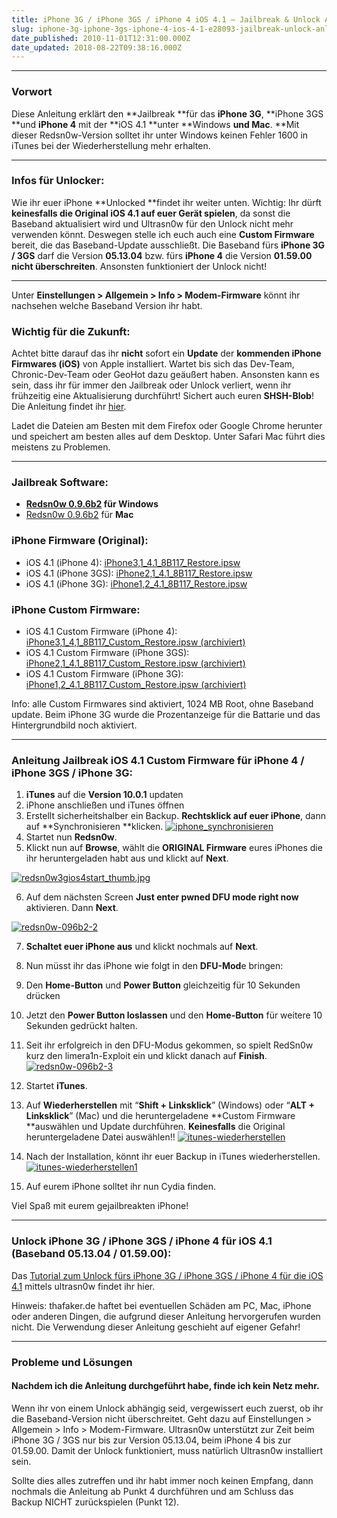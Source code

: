 ```yaml
---
title: iPhone 3G / iPhone 3GS / iPhone 4 iOS 4.1 – Jailbreak & Unlock Anleitung (Windows) – Custom Firmware – Redsn0w
slug: iphone-3g-iphone-3gs-iphone-4-ios-4-1-e28093-jailbreak-unlock-anleitung-windows-e28093-custom-firmware-e28093-redsn0w-2
date_published: 2010-11-01T12:31:00.000Z
date_updated: 2018-08-22T09:38:16.000Z
---
```


---

### Vorwort

Diese Anleitung erklärt den **Jailbreak **für das **iPhone 3G**, **iPhone 3GS **und **iPhone 4** mit der **iOS 4.1 **unter **Windows **und **Mac****. **Mit dieser Redsn0w-Version solltet ihr unter Windows keinen Fehler 1600 in iTunes bei der Wiederherstellung mehr erhalten.

---

### **Infos für Unlocker:**
Wie ihr euer iPhone **Unlocked **findet ihr weiter unten.
Wichtig: Ihr dürft **keinesfalls die Original iOS 4.1 auf euer Gerät spielen**, da sonst die Baseband aktualisiert wird und Ultrasn0w für den Unlock nicht mehr verwenden könnt. Deswegen stelle ich euch auch eine **Custom Firmware** bereit, die das Baseband-Update ausschließt. Die Baseband fürs **iPhone 3G / 3GS** darf die Version **05.13.04** bzw. fürs **iPhone 4** die Version **01.59.00 nicht überschreiten**. Ansonsten funktioniert der Unlock nicht!

---

Unter **Einstellungen > Allgemein > Info > Modem-Firmware** könnt ihr nachsehen welche Baseband Version ihr habt.

### Wichtig für die Zukunft:

Achtet bitte darauf das ihr **nicht** sofort ein **Update** der **kommenden iPhone Firmwares (iOS)** von Apple installiert. Wartet bis sich das Dev-Team, Chronic-Dev-Team oder GeoHot dazu geäußert haben. Ansonsten kann es sein, dass ihr für immer den Jailbreak oder Unlock verliert, wenn ihr frühzeitig eine Aktualisierung durchführt! Sichert auch euren **SHSH-Blob**! Die Anleitung findet ihr [hier](__GHOST_URL__/tiny-umbrella-shsh-sichern-und-wiederherstellen/).

Ladet die Dateien am Besten mit dem Firefox oder Google Chrome herunter und speichert am besten alles auf dem Desktop. Unter Safari Mac führt dies meistens zu Problemen.

---

### Jailbreak Software:

- **[Redsn0w 0.9.6b2](http://rapidshare.com/files/432809230/redsn0w_win_0.9.6b2.zip) für **Windows****
- [Redsn0w 0.9.6b2](http://rapidshare.com/files/432809643/redsn0w_mac_0.9.6b2.zip) für **Mac**

### iPhone Firmware (Original):

- iOS 4.1 (iPhone 4): [iPhone3,1_4.1_8B117_Restore.ipsw](http://appldnld.apple.com/iPhone4/061-7939.20100908.Lcyg3/iPhone3,1_4.1_8B117_Restore.ipsw)
- iOS 4.1 (iPhone 3GS): [iPhone2,1_4.1_8B117_Restore.ipsw](http://appldnld.apple.com/iPhone4/061-7938.20100908.F3rCk/iPhone2,1_4.1_8B117_Restore.ipsw)
- iOS 4.1 (iPhone 3G): [iPhone1,2_4.1_8B117_Restore.ipsw](http://appldnld.apple.com/iPhone4/061-7932.20100908.3fgt5/iPhone1,2_4.1_8B117_Restore.ipsw)

### iPhone Custom Firmware:

- iOS 4.1 Custom Firmware (iPhone 4): [iPhone3,1_4,1_8B117_Custom_Restore.ipsw (archiviert)](http://web.archive.org/web/20101106033927/http://rapidshare.com:80/files/428524573/iPhone3_1_4_1_8B117_Custom_Restore.ipsw)
- iOS 4.1 Custom Firmware (iPhone 3GS): [iPhone2,1_4.1_8B117_Custom_Restore.ipsw (archiviert)](http://web.archive.org/web/20101106014905/http://rapidshare.com:80/files/428512702/iPhone2_1_4.1_8B117_Custom_Restore.ipsw)
- iOS 4.1 Custom Firmware (iPhone 3G): [iPhone1,2_4.1_8B117_Custom_Restore.ipsw (archiviert)](http://web.archive.org/web/20101105114314/http://rapidshare.com:80/files/426404424/iPhone1_2_4.1_8B117_Custom_Restore.ipsw)

Info: alle Custom Firmwares sind aktiviert, 1024 MB Root, ohne Baseband update.
Beim iPhone 3G wurde die Prozentanzeige für die Battarie und das Hintergrundbild noch aktiviert.

---

### Anleitung Jailbreak iOS 4.1 Custom Firmware für iPhone 4 / iPhone 3GS / iPhone 3G:

1. **iTunes** auf die **Version 10.0.1** updaten
2. iPhone anschließen und iTunes öffnen
3. Erstellt sicherheitshalber ein Backup. **Rechtsklick auf euer iPhone**, dann auf **Synchronisieren **klicken.
[![iphone_synchronisieren](//picdump.thafaker.de/2011/08/iphone_synchronisieren.png)](http://picdump.thafaker.de/2011/08/iphone_synchronisieren.png)
4. Startet nun **Redsn0w**.
5. Klickt nun auf **Browse**, wählt die **ORIGINAL Firmware** eures iPhones die ihr heruntergeladen habt aus und klickt auf **Next**.

[![redsn0w3gios4start_thumb.jpg](//picdump.thafaker.de/2010/09/redsn0w3gios4start_thumb.jpg)](http://picdump.thafaker.de/2010/09/redsn0w3gios4start_thumb.jpg)

6. Auf dem nächsten Screen **Just enter pwned DFU mode right now** aktivieren. Dann **Next**.

[![redsn0w-096b2-2](//picdump.thafaker.de/2011/08/redsn0w-096b2-2.jpg)](http://picdump.thafaker.de/2011/08/redsn0w-096b2-2.jpg)

7. **Schaltet euer iPhone aus** und klickt nochmals auf **Next**.

8. Nun müsst ihr das iPhone wie folgt in den **DFU-Mod**e bringen:

1. Den **Home-Button** und **Power Button** gleichzeitig für 10 Sekunden drücken
2. Jetzt den **Power Button loslassen** und den **Home-Button** für weitere 10 Sekunden gedrückt halten.

9. Seit ihr erfolgreich in den DFU-Modus gekommen, so spielt RedSn0w kurz den limera1n-Exploit ein und klickt danach auf **Finish**.
[![redsn0w-096b2-3](//picdump.thafaker.de/2011/08/redsn0w-096b2-3.jpg)](http://picdump.thafaker.de/2011/08/redsn0w-096b2-3.jpg)
10. Startet **iTunes**.
11. Auf **Wiederherstellen** mit “**Shift + Linksklick**” (Windows) oder “**ALT + Linksklick**” (Mac) und die heruntergeladene **Custom Firmware **auswählen und Update durchführen. **Keinesfalls** die Original heruntergeladene Datei auswählen!!
[![itunes-wiederherstellen](../wp-content/uploads/2011/08/itunes-wiederherstellen.jpg)](../wp-content/uploads/2011/08/itunes-wiederherstellen.jpg)
12. Nach der Installation, könnt ihr euer Backup in iTunes wiederherstellen.[![itunes-wiederherstellen1](../wp-content/uploads/2011/08/itunes-wiederherstellen1-580x245.png)](../wp-content/uploads/2011/08/itunes-wiederherstellen1.png)
13. Auf eurem iPhone solltet ihr nun Cydia finden.

Viel Spaß mit eurem gejailbreakten iPhone!

---

### Unlock iPhone 3G / iPhone 3GS / iPhone 4 für iOS 4.1 (Baseband 05.13.04 / 01.59.00):

Das [Tutorial zum Unlock fürs iPhone 3G / iPhone 3GS / iPhone 4 für die iOS 4.1](__GHOST_URL__/iphone-3g-iphone-3gs-iphone-4-unlock-anleitung-%e2%80%93-baseband-05-13-04-01-59-00-%e2%80%93-ultrasn0w/) mittels ultrasn0w findet ihr hier.

Hinweis: thafaker.de haftet bei eventuellen Schäden am PC, Mac, iPhone oder anderen Dingen, die aufgrund dieser Anleitung hervorgerufen wurden nicht. Die Verwendung dieser Anleitung geschieht auf eigener Gefahr!

---

### Probleme und Lösungen

#### Nachdem ich die Anleitung durchgeführt habe, finde ich kein Netz mehr.

Wenn ihr von einem Unlock abhängig seid, vergewissert euch zuerst, ob ihr die Baseband-Version nicht überschreitet. Geht dazu auf Einstellungen > Allgemein > Info > Modem-Firmware. Ultrasn0w unterstützt zur Zeit beim iPhone 3G / 3GS nur bis zur Version 05.13.04, beim iPhone 4 bis zur 01.59.00. Damit der Unlock funktioniert, muss natürlich Ultrasn0w installiert sein.

Sollte dies alles zutreffen und ihr habt immer noch keinen Empfang, dann nochmals die Anleitung ab Punkt 4 durchführen und am Schluss das Backup NICHT zurückspielen (Punkt 12).
